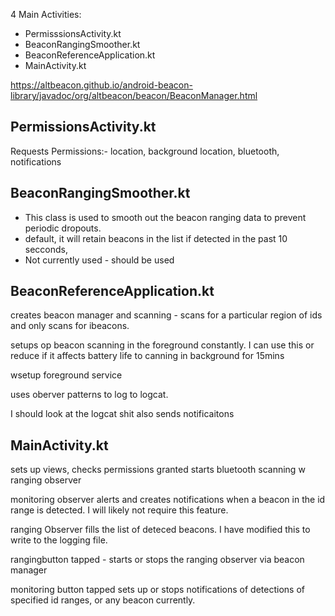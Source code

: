
4 Main Activities:
- PermisssionsActivity.kt
- BeaconRangingSmoother.kt
- BeaconReferenceApplication.kt
- MainActivity.kt

https://altbeacon.github.io/android-beacon-library/javadoc/org/altbeacon/beacon/BeaconManager.html

## PermissionsActivity.kt

Requests Permissions:- location, background location, bluetooth, notifications


## BeaconRangingSmoother.kt

* This class is used to smooth out the beacon ranging data to prevent periodic dropouts.  
* default, it will retain beacons in the list if detected in the past 10 secconds,
* Not currently used - should be used


## BeaconReferenceApplication.kt

creates beacon manager and scanning - scans for a particular region of ids and only scans for ibeacons.

setups op beacon scanning in the foreground constantly.
I can use this or reduce if it affects battery life to canning in background for 15mins

wsetup foreground service

uses oberver patterns to log to logcat.

 I should look at the logcat shit
also sends notificaitons
## MainActivity.kt

sets up views, checks permissions granted
starts bluetooth scanning w ranging observer

monitoring observer alerts and creates notifications when a beacon in the id range is detected.  I will likely not require this feature.

ranging Observer fills the list of deteced beacons. I have modified this to write to the logging file.

rangingbutton tapped - starts or stops the ranging observer via beacon manager

monitoring button tapped sets up or stops notifications of detections of specified id ranges, or any beacon currently.









